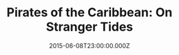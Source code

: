 ---
title: "Pirates of the Caribbean: On Stranger Tides"
year: 2011
date: 2015-06-08T23:00:00.000Z
permalink: /almanac/movies/2015-06-09-pirates-of-the-caribbean-on-stranger-tides/index.html
rating: 3
---